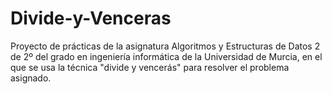 # Divide-y-Venceras
Proyecto de prácticas de la asignatura Algoritmos y Estructuras de Datos 2 de 2º del grado en ingeniería informática de la Universidad de Murcia, en el que se usa la técnica "divide y vencerás" para resolver el problema asignado. 
